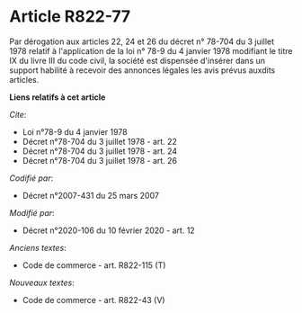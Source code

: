 # Article R822-77

Par dérogation aux articles 22, 24 et 26 du décret n° 78-704 du 3 juillet 1978 relatif à l'application de la loi n° 78-9 du 4
janvier 1978 modifiant le titre IX du livre III du code civil, la société est dispensée d'insérer dans un support habilité à
recevoir des annonces légales les avis prévus auxdits articles.

**Liens relatifs à cet article**

_Cite_:

  - Loi n°78-9 du 4 janvier 1978
  - Décret n°78-704 du 3 juillet 1978 - art. 22
  - Décret n°78-704 du 3 juillet 1978 - art. 24
  - Décret n°78-704 du 3 juillet 1978 - art. 26

_Codifié par_:

  - Décret n°2007-431 du 25 mars 2007

_Modifié par_:

  - Décret n°2020-106 du 10 février 2020 - art. 12

_Anciens textes_:

  - Code de commerce - art. R822-115 (T)

_Nouveaux textes_:

  - Code de commerce - art. R822-43 (V)
